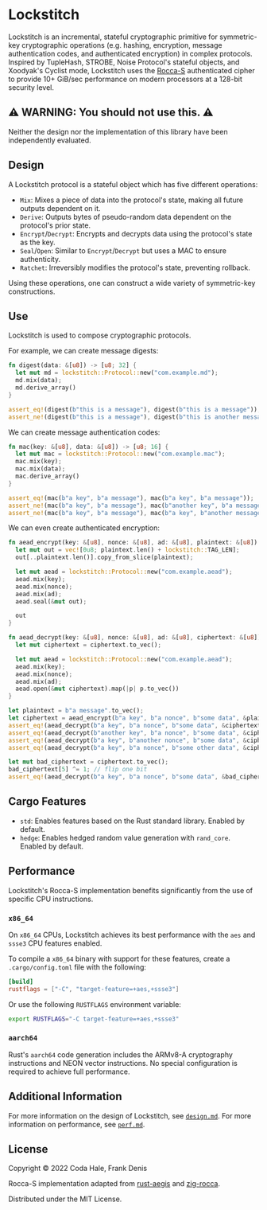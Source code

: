 # Lockstitch

Lockstitch is an incremental, stateful cryptographic primitive for symmetric-key cryptographic
operations (e.g. hashing, encryption, message authentication codes, and authenticated encryption)
in complex protocols. Inspired by TupleHash, STROBE, Noise Protocol's stateful objects, and
Xoodyak's Cyclist mode, Lockstitch uses the [Rocca-S][] authenticated cipher to provide 10+ GiB/sec
performance on modern processors at a 128-bit security level.

[Rocca-S]: https://www.ietf.org/archive/id/draft-nakano-rocca-s-02.html#name-test-vector

## ⚠️ WARNING: You should not use this. ⚠️

Neither the design nor the implementation of this library have been independently evaluated.

## Design

A Lockstitch protocol is a stateful object which has five different operations:

* `Mix`: Mixes a piece of data into the protocol's state, making all future outputs dependent on it.
* `Derive`: Outputs bytes of pseudo-random data dependent on the protocol's prior state.
* `Encrypt`/`Decrypt`: Encrypts and decrypts data using the protocol's state as the key.
* `Seal`/`Open`: Similar to `Encrypt`/`Decrypt` but uses a MAC to ensure authenticity.
* `Ratchet`: Irreversibly modifies the protocol's state, preventing rollback.

Using these operations, one can construct a wide variety of symmetric-key constructions.

## Use

Lockstitch is used to compose cryptographic protocols.

For example, we can create message digests:

```rust
fn digest(data: &[u8]) -> [u8; 32] {
  let mut md = lockstitch::Protocol::new("com.example.md");
  md.mix(data);
  md.derive_array()
}

assert_eq!(digest(b"this is a message"), digest(b"this is a message"));
assert_ne!(digest(b"this is a message"), digest(b"this is another message"));
```

We can create message authentication codes:

```rust
fn mac(key: &[u8], data: &[u8]) -> [u8; 16] {
  let mut mac = lockstitch::Protocol::new("com.example.mac");
  mac.mix(key);
  mac.mix(data);
  mac.derive_array()
}

assert_eq!(mac(b"a key", b"a message"), mac(b"a key", b"a message"));
assert_ne!(mac(b"a key", b"a message"), mac(b"another key", b"a message"));
assert_ne!(mac(b"a key", b"a message"), mac(b"a key", b"another message"));
```

We can even create authenticated encryption:

```rust
fn aead_encrypt(key: &[u8], nonce: &[u8], ad: &[u8], plaintext: &[u8]) -> Vec<u8> {
  let mut out = vec![0u8; plaintext.len() + lockstitch::TAG_LEN];
  out[..plaintext.len()].copy_from_slice(plaintext);

  let mut aead = lockstitch::Protocol::new("com.example.aead");
  aead.mix(key);
  aead.mix(nonce);
  aead.mix(ad);
  aead.seal(&mut out);

  out
}

fn aead_decrypt(key: &[u8], nonce: &[u8], ad: &[u8], ciphertext: &[u8]) -> Option<Vec<u8>> {
  let mut ciphertext = ciphertext.to_vec();

  let mut aead = lockstitch::Protocol::new("com.example.aead");
  aead.mix(key);
  aead.mix(nonce);
  aead.mix(ad);
  aead.open(&mut ciphertext).map(|p| p.to_vec())
}

let plaintext = b"a message".to_vec();
let ciphertext = aead_encrypt(b"a key", b"a nonce", b"some data", &plaintext);
assert_eq!(aead_decrypt(b"a key", b"a nonce", b"some data", &ciphertext), Some(plaintext));
assert_eq!(aead_decrypt(b"another key", b"a nonce", b"some data", &ciphertext), None);
assert_eq!(aead_decrypt(b"a key", b"another nonce", b"some data", &ciphertext), None);
assert_eq!(aead_decrypt(b"a key", b"a nonce", b"some other data", &ciphertext), None);

let mut bad_ciphertext = ciphertext.to_vec();
bad_ciphertext[5] ^= 1; // flip one bit
assert_eq!(aead_decrypt(b"a key", b"a nonce", b"some data", &bad_ciphertext), None);
```

## Cargo Features

* `std`: Enables features based on the Rust standard library. Enabled by default.
* `hedge`: Enables hedged random value generation with `rand_core`. Enabled by default.

## Performance

Lockstitch's Rocca-S implementation benefits significantly from the use of specific CPU
instructions.

### `x86_64`

On `x86_64` CPUs, Lockstitch achieves its best performance with the `aes` and `ssse3` CPU features
enabled.

To compile a `x86_64` binary with support for these features, create a `.cargo/config.toml` file
with the following:

```toml
[build]
rustflags = ["-C", "target-feature=+aes,+ssse3"]
```

Or use the following `RUSTFLAGS` environment variable:

```sh
export RUSTFLAGS="-C target-feature=+aes,+ssse3"
```

### `aarch64`

Rust's `aarch64` code generation includes the ARMv8-A cryptography instructions and NEON vector
instructions. No special configuration is required to achieve full performance.

## Additional Information

For more information on the design of Lockstitch, see [`design.md`](design.md).
For more information on performance, see [`perf.md`](perf.md).

## License

Copyright © 2022 Coda Hale, Frank Denis

Rocca-S implementation adapted from [rust-aegis](https://github.com/jedisct1/rust-aegis/) and
[zig-rocca](https://github.com/jedisct1/zig-rocca-s/).

Distributed under the MIT License.
